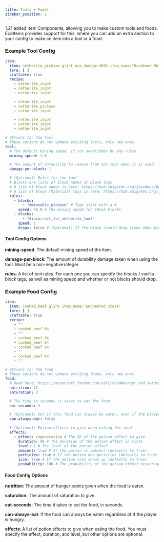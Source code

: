 ```yaml
---
title: Tools + Foods
sidebar_position: 2
---
```


1.21 added Item Components, allowing you to make custom tools and foods. EcoItems provides support for this, where you can add an extra section to your config to make an item into a tool or a food.

### Example Tool Config
```yaml
item:
  item: netherite_pickaxe glint max_damage:4096 item_name:"Hardened Netherite Pickaxe"
  lore: [ ]
  craftable: true
  recipe:
    - netherite_ingot
    - netherite_ingot
    - netherite_ingot

    - netherite_ingot
    - netherite_pickaxe
    - netherite_ingot

    - netherite_ingot
    - netherite_ingot
    - netherite_ingot

# Options for the tool
# These options do not update existing tools, only new ones
tool:
  # The default mining speed, if not overridden by any rules
  mining-speed: 1.0

  # The amount of durability to remove from the tool when it is used
  damage-per-block: 1

  # (Optional) Rules for the tool
  # Blocks are lists of block names or block tags
  # A list of block names is here: https://hub.spigotmc.org/javadocs/bukkit/org/bukkit/Material.html
  # A list of block (Material) tags is here: https://hub.spigotmc.org/javadocs/bukkit/org/bukkit/Tag.html
  rules:
    - blocks:
        - "#mineable_pickaxe" # Tags start with a #
      speed: 45.8 # The mining speed for these blocks
    - blocks:
        - "#incorrect_for_netherite_tool"
      speed: 1
      drops: false # (Optional) If the block should drop items when mined with this tool
```

#### Tool Config Options

**mining-speed**: The default mining speed of the item.

**damage-per-block**: The amount of durability damage taken when using the tool. Must be a non-negative integer.

**rules**: A list of tool rules. For each one you can specify the blocks / vanilla block tags, as well as mining speed and whether or not blocks should drop.

### Example Food Config
```yaml
item:
  item: cooked_beef glint item_name:"Enchanted Steak"
  lore: [ ]
  craftable: true
  recipe:
    - ""
    - cooked_beef 64
    - ""
    - cooked_beef 64
    - cooked_beef 64
    - cooked_beef 64
    - ""
    - cooked_beef 64
    - ""

# Options for the food
# These options do not update existing foods, only new ones
food:
  # Read here: https://minecraft.fandom.com/wiki/Food#Hunger_and_saturation
  nutrition: 12
  saturation: 2

  # The time in seconds it takes to eat the food
  eat-seconds: 1

  # (Optional) Set if this food can always be eaten, even if the player is not hungry
  can-always-eat: false

  # (Optional) Potion effects to give when eating the food
  effects:
    - effect: regeneration # The ID of the potion effect to give
      duration: 40 # The duration of the potion effect in ticks
      level: 1 # The level of the potion effect
      ambient: true # If the potion is ambient (defaults to true)
      particles: true # If the potion has particles (defaults to true)
      icon: true # If the potion icon shows up (defaults to true)
      probability: 100 # The probability of the potion effect occurring (defaults to 100)
```

#### Food Config Options

**nutrition**: The amount of hunger points given when the food is eaten.

**saturation**: The amount of saturation to give.

**eat-seconds**: The time it takes to eat the food, in seconds.

**can-always-eat**: If the food can always be eaten regardless of if the player is hungry.

**effects**: A list of potion effects to give when eating the food. You must specify the effect, duration, and level, but other options are optional.
